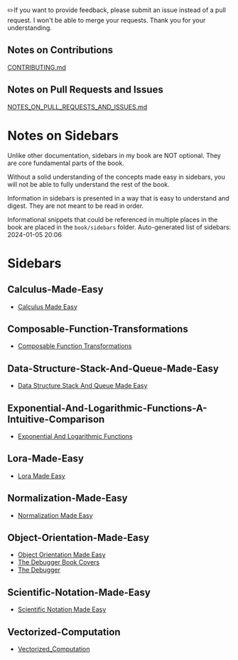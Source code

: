 
✏️If you want to provide feedback, please submit an issue instead of a pull request. I won't be able to merge your requests. Thank you for your understanding.

Notes on Contributions
----------------------
[CONTRIBUTING.md](../CONTRIBUTING.md)

Notes on Pull Requests and Issues
---------------------------------
[NOTES_ON_PULL_REQUESTS_AND_ISSUES.md](../NOTES_ON_PULL_REQUESTS_AND_ISSUES.md)

# Notes on Sidebars

Unlike other documentation, sidebars in my book are NOT optional. They are core fundamental parts of the book.

Without a solid understanding of the concepts made easy in sidebars, you will not be able to fully understand the rest of the book.

Information in sidebars is presented in a way that is easy to understand and digest. They are not meant to be read in order.

Informational snippets that could be referenced in multiple places in the book are placed in the `book/sidebars` folder.
Auto-generated list of sidebars: 2024-01-05 20:06

# Sidebars

## Calculus-Made-Easy

- [Calculus Made Easy](calculus-made-easy/Calculus-Made-Easy.md)


## Composable-Function-Transformations

- [Composable Function Transformations](composable-function-transformations/Composable-Function-Transformations.md)


## Data-Structure-Stack-And-Queue-Made-Easy

- [Data Structure Stack And Queue Made Easy](data-structure-stack-and-queue-made-easy/Data-Structure-Stack-And-Queue-Made-Easy.md)


## Exponential-And-Logarithmic-Functions-A-Intuitive-Comparison

- [Exponential And Logarithmic Functions](exponential-and-logarithmic-functions-a-intuitive-comparison/Exponential-and-Logarithmic-Functions.md)


## Lora-Made-Easy

- [Lora Made Easy](lora-made-easy/LoRa-Made-Easy.md)


## Normalization-Made-Easy

- [Normalization Made Easy](normalization-made-easy/Normalization-Made-Easy.md)


## Object-Orientation-Made-Easy

- [Object Orientation Made Easy](object-orientation-made-easy/Object-Orientation-Made-Easy.md)
- [The Debugger Book Covers](object-orientation-made-easy/The-Debugger-Book-Covers.md)
- [The Debugger](object-orientation-made-easy/The-Debugger.md)


## Scientific-Notation-Made-Easy

- [Scientific Notation Made Easy](scientific-notation-made-easy/Scientific-Notation-Made-Easy.md)


## Vectorized-Computation

- [Vectorized_Computation](vectorized-computation/Vectorized_Computation.md)

